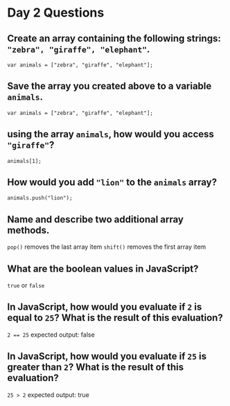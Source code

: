 # Day 2 Questions

## Create an array containing the following strings: `"zebra", "giraffe", "elephant"`.

`var animals = ["zebra", "giraffe", "elephant"];`

## Save the array you created above to a variable `animals`.

`var animals = ["zebra", "giraffe", "elephant"];`

## using the array `animals`, how would you access `"giraffe"`?

`animals[1];`

## How would you add `"lion"` to the `animals` array?

`animals.push("lion");`

## Name and describe two additional array methods.

`pop()` removes the last array item
`shift()` removes the first array item

## What are the boolean values in JavaScript?

`true` or `false`

## In JavaScript, how would you evaluate if `2` is equal to `25`? What is the result of this evaluation?

`2 == 25` expected output: false

## In JavaScript, how would you evaluate if `25` is greater than `2`? What is the result of this evaluation?

`25 > 2` expected output: true
